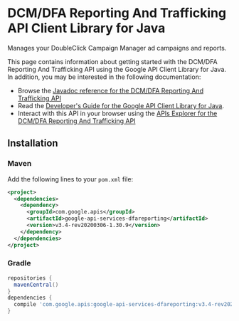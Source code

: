 # DCM/DFA Reporting And Trafficking API Client Library for Java

Manages your DoubleClick Campaign Manager ad campaigns and reports.

This page contains information about getting started with the DCM/DFA Reporting And Trafficking API
using the Google API Client Library for Java. In addition, you may be interested
in the following documentation:

* Browse the [Javadoc reference for the DCM/DFA Reporting And Trafficking API][javadoc]
* Read the [Developer's Guide for the Google API Client Library for Java][google-api-client].
* Interact with this API in your browser using the [APIs Explorer for the DCM/DFA Reporting And Trafficking API][api-explorer]

## Installation

### Maven

Add the following lines to your `pom.xml` file:

```xml
<project>
  <dependencies>
    <dependency>
      <groupId>com.google.apis</groupId>
      <artifactId>google-api-services-dfareporting</artifactId>
      <version>v3.4-rev20200306-1.30.9</version>
    </dependency>
  </dependencies>
</project>
```

### Gradle

```gradle
repositories {
  mavenCentral()
}
dependencies {
  compile 'com.google.apis:google-api-services-dfareporting:v3.4-rev20200306-1.30.9'
}
```

[javadoc]: https://googleapis.dev/java/google-api-services-dfareporting/latest/index.html
[google-api-client]: https://github.com/googleapis/google-api-java-client/
[api-explorer]: https://developers.google.com/apis-explorer/#p/dfareporting/v1/
